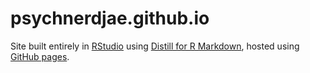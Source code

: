 # psychnerdjae.github.io

Site built entirely in [RStudio](https://rstudio.com/) using [Distill for R Markdown](https://rstudio.github.io/distill/), hosted using [GitHub pages](https://docs.github.com/en/github/working-with-github-pages).
